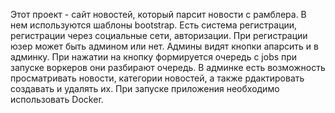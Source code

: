 Этот проект - сайт новостей, который парсит новости с рамблера.
В нем используются шаблоны bootstrap.
Есть система регистрации, регистрации через социальные сети,
авторизации. При регистрации юзер может быть админом или нет.
Админы видят кнопки aпарсить и в админку.
При нажатии на кнопку формируется очередь с jobs при запуске воркеров они разбирают очередь.
В админке есть возможность просматривать новости, категории новостей, а также рдактировать создавать и удалять их.
При запуске приложения необходимо использовать Docker.
